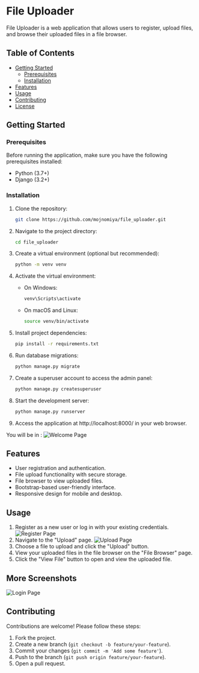 # File Uploader

File Uploader is a web application that allows users to register, upload files, and browse their uploaded files in a file browser.

## Table of Contents

- [Getting Started](#getting-started)
  - [Prerequisites](#prerequisites)
  - [Installation](#installation)
- [Features](#features)
- [Usage](#usage)
- [Contributing](#contributing)
- [License](#license)

## Getting Started

### Prerequisites

Before running the application, make sure you have the following prerequisites installed:

- Python (3.7+)
- Django (3.2+)

### Installation

1. Clone the repository:

   ```bash
   git clone https://github.com/mojnomiya/file_uploader.git
   ```

2. Navigate to the project directory:

   ```bash
   cd file_uploader
   ```

3. Create a virtual environment (optional but recommended):

   ```bash
   python -m venv venv
   ```

4. Activate the virtual environment:

   - On Windows:

     ```bash
     venv\Scripts\activate
     ```

   - On macOS and Linux:

     ```bash
     source venv/bin/activate
     ```

5. Install project dependencies:

   ```bash
   pip install -r requirements.txt
   ```

6. Run database migrations:

   ```bash
   python manage.py migrate
   ```

7. Create a superuser account to access the admin panel:

   ```bash
   python manage.py createsuperuser
   ```

8. Start the development server:

   ```bash
   python manage.py runserver
   ```

9. Access the application at http://localhost:8000/ in your web browser.

You will be in :
![Welcome Page](https://i.postimg.cc/SK2qcTHF/Screenshot-2023-09-24-at-5-22-58-PM.png
)

## Features

- User registration and authentication.
- File upload functionality with secure storage.
- File browser to view uploaded files.
- Bootstrap-based user-friendly interface.
- Responsive design for mobile and desktop.

## Usage

1. Register as a new user or log in with your existing credentials.
![Register Page](https://i.postimg.cc/Qtc3yBXf/Screenshot-2023-09-24-at-5-23-19-PM.png)
2. Navigate to the "Upload" page.
![Upload Page](https://i.postimg.cc/BnvJnQgv/Screenshot-2023-09-24-at-5-23-48-PM.png)
3. Choose a file to upload and click the "Upload" button.
4. View your uploaded files in the file browser on the "File Browser" page.
5. Click the "View File" button to open and view the uploaded file.
## More Screenshots
![Login Page](https://i.postimg.cc/qvZ4hVbx/Screenshot-2023-09-24-at-5-23-11-PM.png)
## Contributing

Contributions are welcome! Please follow these steps:

1. Fork the project.
2. Create a new branch (`git checkout -b feature/your-feature`).
3. Commit your changes (`git commit -m 'Add some feature'`).
4. Push to the branch (`git push origin feature/your-feature`).
5. Open a pull request.